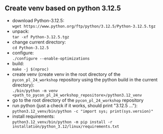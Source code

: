 ## Create venv based on python 3.12.5

- download Python-3.12.5:  
`wget https://www.python.org/ftp/python/3.12.5/Python-3.12.5.tgz`
- unpack:  
`tar -xf Python-3.12.5.tgz`
- change current directory:  
`cd Python-3.12.5`
- configure:  
`./configure --enable-optimizations`
- build:  
`make -j $(nproc)`
- create venv (create venv in the root directory of the `pycon_pl_24_workshop` repository using the python build in the current directory):  
`./bin/python -m venv <path_to_pycon_pl_24_workshop_repositore>/python3.12_venv`  
- go to the root directory of the `pycon_pl_24_workshop` repository  
- run python (just a check if it works, should print "3.12.5 ..."):  
`python3.12_venv/bin/python -c "import sys; print(sys.version)"`
- install requirements:  
`python3.12_venv/bin/python -m pip install -r installation/python_3.12/linux/requirements.txt`

